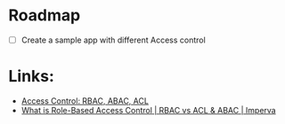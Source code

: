 # Roadmap
- [ ] Create a sample app with different Access control

# Links:
- [Access Control: RBAC, ABAC, ACL](https://medium.com/@r04922101/access-control-rbac-abac-acl-8ed56c94ce1a)
- [What is Role-Based Access Control | RBAC vs ACL & ABAC | Imperva](https://www.imperva.com/learn/data-security/role-based-access-control-rbac/)
